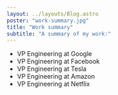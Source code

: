 ```yaml
---
layout: ../layouts/Blog.astro
poster: "work-summary.jpg"
title: "Work summary"
subtitle: "A summary of my work:"
---
```


- VP Engineering at Google
- VP Engineering at Facebook
- VP Engineering at Tesla
- VP Engineering at Amazon
- VP Engineering at Netflix
